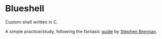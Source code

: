 # Blueshell

Custom shell written in C.

A simple practice/study, following the fantasic [guide](https://brennan.io/2015/01/16/write-a-shell-in-c/) by [Stephen Brennan](https://brennan.io/).
